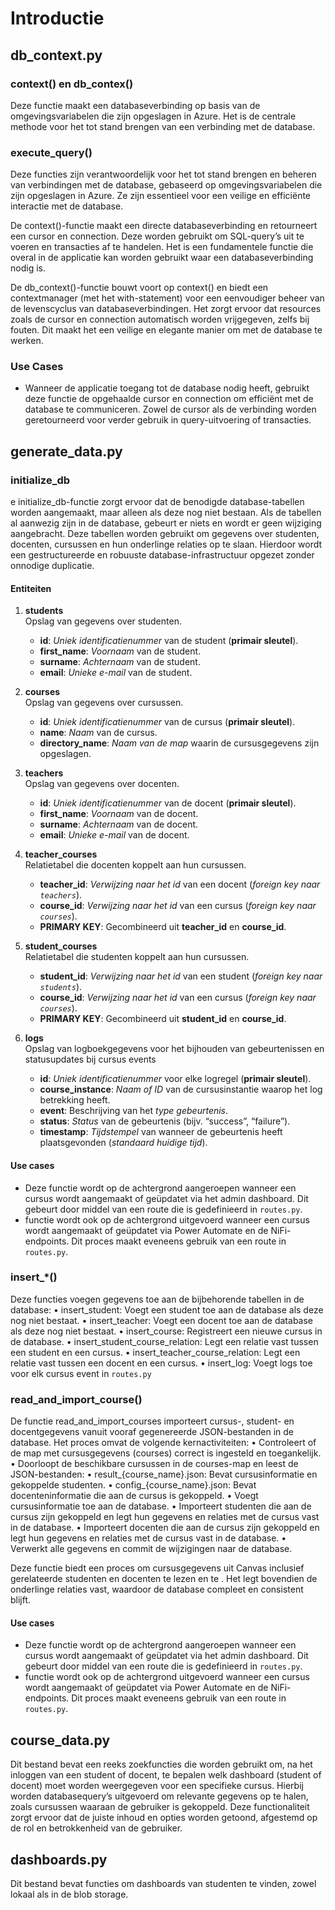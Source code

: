 # Introductie

## db_context.py

### context() en db_contex()

Deze functie maakt een databaseverbinding op basis van de omgevingsvariabelen die zijn opgeslagen in Azure. Het is de
centrale methode voor het tot stand brengen van een verbinding met de database.

### execute_query()

Deze functies zijn verantwoordelijk voor het tot stand brengen en beheren van verbindingen met de database, gebaseerd op
omgevingsvariabelen die zijn opgeslagen in Azure. Ze zijn essentieel voor een veilige en efficiënte interactie met de
database.

De context()-functie maakt een directe databaseverbinding en retourneert een cursor en connection. Deze worden gebruikt
om SQL-query’s uit te voeren en transacties af te handelen. Het is een fundamentele functie die overal in de applicatie
kan worden gebruikt waar een databaseverbinding nodig is.

De db_context()-functie bouwt voort op context() en biedt een contextmanager (met het with-statement) voor een
eenvoudiger beheer van de levenscyclus van databaseverbindingen. Het zorgt ervoor dat resources zoals de cursor en
connection automatisch worden vrijgegeven, zelfs bij fouten. Dit maakt het een veilige en elegante manier om met de
database te werken.

### Use Cases

- Wanneer de applicatie toegang tot de
  database nodig heeft, gebruikt deze functie de opgehaalde cursor en connection om efficiënt met de database te
  communiceren. Zowel de cursor als de verbinding worden geretourneerd voor verder gebruik in query-uitvoering of
  transacties.

## generate_data.py

### initialize_db

e initialize_db-functie zorgt ervoor dat de benodigde database-tabellen worden aangemaakt, maar alleen als deze nog niet
bestaan. Als de tabellen al aanwezig zijn in de database, gebeurt er niets en wordt er geen wijziging aangebracht. Deze
tabellen worden gebruikt om gegevens over studenten, docenten, cursussen en hun onderlinge relaties op te slaan.
Hierdoor wordt een gestructureerde en robuuste database-infrastructuur opgezet zonder onnodige duplicatie.

#### Entiteiten

1. **students**  
   Opslag van gegevens over studenten.
    - **id**: *Uniek identificatienummer* van de student (**primair sleutel**).
    - **first_name**: *Voornaam* van de student.
    - **surname**: *Achternaam* van de student.
    - **email**: *Unieke e-mail* van de student.

2. **courses**  
   Opslag van gegevens over cursussen.
    - **id**: *Uniek identificatienummer* van de cursus (**primair sleutel**).
    - **name**: *Naam* van de cursus.
    - **directory_name**: *Naam van de map* waarin de cursusgegevens zijn opgeslagen.

3. **teachers**  
   Opslag van gegevens over docenten.
    - **id**: *Uniek identificatienummer* van de docent (**primair sleutel**).
    - **first_name**: *Voornaam* van de docent.
    - **surname**: *Achternaam* van de docent.
    - **email**: *Unieke e-mail* van de docent.

4. **teacher_courses**  
   Relatietabel die docenten koppelt aan hun cursussen.
    - **teacher_id**: *Verwijzing naar het id* van een docent (*foreign key naar `teachers`*).
    - **course_id**: *Verwijzing naar het id* van een cursus (*foreign key naar `courses`*).
    - **PRIMARY KEY**: Gecombineerd uit **teacher_id** en **course_id**.

5. **student_courses**  
   Relatietabel die studenten koppelt aan hun cursussen.
    - **student_id**: *Verwijzing naar het id* van een student (*foreign key naar `students`*).
    - **course_id**: *Verwijzing naar het id* van een cursus (*foreign key naar `courses`*).
    - **PRIMARY KEY**: Gecombineerd uit **student_id** en **course_id**.

6. **logs**  
   Opslag van logboekgegevens voor het bijhouden van gebeurtenissen en statusupdates bij cursus events
    - **id**: *Uniek identificatienummer* voor elke logregel (**primair sleutel**).
    - **course_instance**: *Naam of ID* van de cursusinstantie waarop het log betrekking heeft.
    - **event**: Beschrijving van het *type gebeurtenis*.
    - **status**: *Status* van de gebeurtenis (bijv. “success”, “failure”).
    - **timestamp**: *Tijdstempel* van wanneer de gebeurtenis heeft plaatsgevonden (*standaard huidige tijd*).

#### Use cases

- Deze functie wordt op de achtergrond aangeroepen wanneer een cursus wordt aangemaakt of geüpdatet via het admin
  dashboard. Dit gebeurt door middel van een route die is gedefinieerd in `routes.py`.
- functie wordt ook op de achtergrond uitgevoerd wanneer een cursus wordt aangemaakt of geüpdatet via Power Automate en
  de NiFi-endpoints. Dit proces maakt eveneens gebruik van een route in `routes.py`.

### insert_*()

Deze functies voegen gegevens toe aan de bijbehorende tabellen in de database:
• insert_student: Voegt een student toe aan de database als deze nog niet bestaat.
• insert_teacher: Voegt een docent toe aan de database als deze nog niet bestaat.
• insert_course: Registreert een nieuwe cursus in de database.
• insert_student_course_relation: Legt een relatie vast tussen een student en een cursus.
• insert_teacher_course_relation: Legt een relatie vast tussen een docent en een cursus.
• insert_log: Voegt logs toe voor elk cursus event in `routes.py`

### read_and_import_course()

De functie read_and_import_courses importeert cursus-, student- en docentgegevens vanuit vooraf gegenereerde
JSON-bestanden in de database. Het proces omvat de volgende kernactiviteiten:
• Controleert of de map met cursusgegevens (courses) correct is ingesteld en toegankelijk.
• Doorloopt de beschikbare cursussen in de courses-map en leest de JSON-bestanden:
• result_{course_name}.json: Bevat cursusinformatie en gekoppelde studenten.
• config_{course_name}.json: Bevat docenteninformatie die aan de cursus is gekoppeld.
• Voegt cursusinformatie toe aan de database.
• Importeert studenten die aan de cursus zijn gekoppeld en legt hun gegevens en relaties met de cursus vast in de
database.
• Importeert docenten die aan de cursus zijn gekoppeld en legt hun gegevens en relaties met de cursus vast in de
database.
• Verwerkt alle gegevens en commit de wijzigingen naar de database.

Deze functie biedt een proces om cursusgegevens uit Canvas inclusief gerelateerde studenten en
docenten te lezen en te . Het legt bovendien de onderlinge relaties vast, waardoor de database compleet en
consistent blijft.

#### Use cases

- Deze functie wordt op de achtergrond aangeroepen wanneer een cursus wordt aangemaakt of geüpdatet via het admin
  dashboard. Dit gebeurt door middel van een route die is gedefinieerd in `routes.py`.
- functie wordt ook op de achtergrond uitgevoerd wanneer een cursus wordt aangemaakt of geüpdatet via Power Automate en
  de NiFi-endpoints. Dit proces maakt eveneens gebruik van een route in `routes.py`.

## course_data.py

Dit bestand bevat een reeks zoekfuncties die worden gebruikt om, na het inloggen van een student of docent, te bepalen
welk dashboard (student of docent) moet worden weergegeven voor een specifieke cursus. Hierbij worden databasequery’s
uitgevoerd om relevante gegevens op te halen, zoals cursussen waaraan de gebruiker is gekoppeld. Deze functionaliteit
zorgt ervoor dat de juiste inhoud en opties worden getoond, afgestemd op de rol en betrokkenheid van de gebruiker.

## dashboards.py

Dit bestand bevat functies om dashboards van studenten te vinden, zowel lokaal als in de blob storage. 